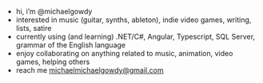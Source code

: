 -  hi, i’m @michaelgowdy
-  interested in music (guitar, synths, ableton), indie video games, writing, lists, satire
-  currently using (and learning) .NET/C#, Angular, Typescript, SQL Server, grammar of the English language
-  enjoy collaborating on anything related to music, animation, video games, helping others
-  reach me michaelmichaelgowdy@gmail.com

<!---
michaelgowdy/michaelgowdy is a ✨ special ✨ repository because its `README.md` (this file) appears on your GitHub profile.
You can click the Preview link to take a look at your changes.
--->

